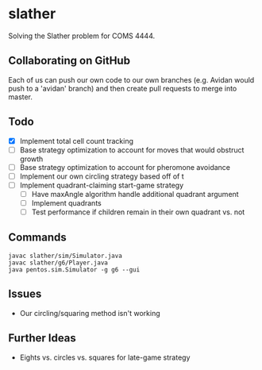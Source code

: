 # slather
Solving the Slather problem for COMS 4444.

## Collaborating on GitHub
Each of us can push our own code to our own branches (e.g. Avidan would push to a 'avidan' branch) and then create pull
requests to merge into master.

## Todo
* [x] Implement total cell count tracking
* [ ] Base strategy optimization to account for moves that would obstruct growth
* [ ] Base strategy optimization to account for pheromone avoidance
* [ ] Implement our own circling strategy based off of t
* [ ] Implement quadrant-claiming start-game strategy
    - [ ] Have maxAngle algorithm handle additional quadrant argument
    - [ ] Implement quadrants
    - [ ] Test performance if children remain in their own quadrant vs. not

## Commands
    javac slather/sim/Simulator.java
    javac slather/g6/Player.java
    java pentos.sim.Simulator -g g6 --gui

## Issues
* Our circling/squaring method isn't working

## Further Ideas
* Eights vs. circles vs. squares for late-game strategy